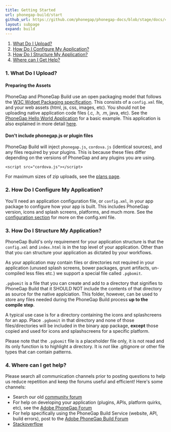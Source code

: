 ```yaml
---
title: Getting Started
url: phonegap-build/start
github_url: https://github.com/phonegap/phonegap-docs/blob/stage/docs/4-phonegap-build/1-getting-started.html.md
layout: subpage
expand: build
---
```


1. [What Do I Upload?](#what_do_i_upload)
2. [How Do I Configure My Application?](#configure_application)
3. [How Do I Structure My Application?](#structure_application)
4. [Where can I Get Help?](#help)

<a class="anchor" id="what_do_i_upload"></a>
### 1. What Do I Upload?

#### Preparing the Assets

PhoneGap and PhoneGap Build use an open packaging model that follows the [W3C Widget Packaging specification](http://www.w3.org/TR/widgets/). This consists of a `config.xml` file, and your web assets (html, js, css, images, etc). You should not be uploading native application code files (.c, .h, .m, java, etc). See the [PhoneGap Hello World Application](https://github.com/phonegap/phonegap-template-hello-world) for a basic example. This application is also explained in more detail [here](/tutorials/develop/hello-world-explained/).

#### Don't include phonegap.js or plugin files

PhoneGap Build will inject `phonegap.js`, `cordova.js` (identical sources), and any files required by your plugins. This is because these files differ depending on the versions of PhoneGap and any plugins you are using.

    <script src="cordova.js"></script>

For maximum sizes of zip uploads, see the <a href="https://build.phonegap.com/plans">plans page</a>.

<a class="anchor" id="configure_application"></a>
### 2. How Do I Configure My Application?

You'll need an application configuration file, or `config.xml`, in your app package to configure how your app is built. This includes PhoneGap version, icons and splash screens, platforms, and much more. See the [configuration section](../configuring/) for more on the config.xml file.

<a class="anchor" id="structure_application"></a>
### 3. How Do I Structure My Application?

PhoneGap Build's only requirement for your application structure is that the `config.xml` and `index.html` is in the top level of your application.  Other than that
you can structure your application as dictated by your workflows.

As your application may contain files or directories not required in your application (unused splash screens, bower packages, grunt artifacts, un-compiled less files etc.) we support a
special file called `.pgbomit`.

`.pgbomit` is a file that you can create and add to a directory that signifies to PhoneGap Build that it SHOULD NOT
include the contents of that directory as source for the native applciation. This folder, however, can be
used to store any files needed during the PhoneGap Build process **up to the compile step**.

A typical use case is for a directory containing the icons and splashcreens for an app. Place `.pgbomit` in that directory and none of those files/directories will be included in the binary app package, **except** those copied and used for icons and splashscreens for a specific platform.

Please note that the `.pgbomit` file is a placeholder file only, it is not read and its only function is to highlight a directory.  It is *not* like .gitignore or other file types that can contain patterns.

<a class="anchor" id="help"></a>
### 4. Where can I get help?

Please search all communication channels prior to posting questions to help us reduce repetition and keep the forums useful and efficient! Here's some channels:

- Search our old [community forum](https://community.phonegap.com)
- For help on developing your application (plugins, APIs, platform quirks, etc), see the [Adobe PhoneGap Forum](https://forums.adobe.com/community/phonegap/)
- For help specifically using the PhoneGap Build Service (website, API, build errors), post to the [Adobe PhoneGap Build Forum](https://forums.adobe.com/community/phonegap/)
- [Stackoverflow](http://www.stackoverflow.com)